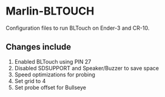 # Marlin-BLTOUCH

Configuration files to run BLTouch on Ender-3 and CR-10.

## Changes include

1. Enabled BLTouch using PIN 27
1. Disabled SDSUPPORT and Speaker/Buzzer to save space
1. Speed optimizations for probing
1. Set grid to 4
1. Set probe offset for Bullseye
